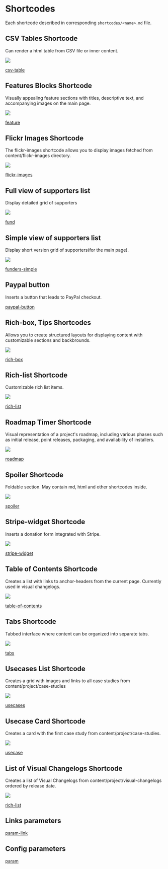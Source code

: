 # Shortcodes

Each shortcode described in corresponding `shortcodes/<name>.md` file.

<div class="tile">
    <h2>CSV Tables Shortcode</h2>
    <p>Can render a html table from CSV file or inner content.</p>
    <a href="shortcodes/csv-table.md">
        <div><img src="shortcodes/img/csv-table.png"></div>
        <p>csv-table</p>
    </a>
</div>
<div class="tile">
    <h2>Features Blocks Shortcode</h2>
    <p>Visually appealing feature sections with titles, descriptive text, and accompanying images on the main page.</p>
    <a href="shortcodes/feature.md">
        <div><img src="shortcodes/img/feature.png"></div>
        <p>feature</p>
    </a>
</div>
<div class="tile">
    <h2>Flickr Images Shortcode</h2>
    <p>The flickr-images shortcode allows you to display images fetched from content/flickr-images directory.</p>
    <a href="shortcodes/flickr-images.md">
        <div><img src="shortcodes/img/flickr.png"></div>
        <p>flickr-images</p>
    </a>
</div>
<div class="tile">
    <h2>Full view of supporters list</h2>
    <p>Display detailed grid of supporters</p>
    <a href="shortcodes/fund.md">
        <div><img src="shortcodes/img/fund.png"></div>
        <p>fund</p>
    </a>
</div>
<div class="tile">
    <h2>Simple view of supporters list</h2>
    <p>Display short version grid of supporters(for the main page).</p>
    <a href="shortcodes/funders-simple.md">
        <div><img src="shortcodes/img/funders-simple.png"></div>
        <p>funders-simple</p>
    </a>
</div>

<div class="tile">
    <h2>Paypal button</h2>
    <p>Inserts a button that leads to PayPal checkout.</p>
    <a href="shortcodes/paypal-button.md">
        <p>paypal-button</p>
    </a>
</div>
<div class="tile">
    <h2>Rich-box, Tips Shortcodes</h2>
    <p>Allows you to create structured layouts for displaying content with customizable sections and backbrounds.</p>
    <a href="shortcodes/rich-box.md">
        <div><img src="shortcodes/img/rich-box.png"></div>
        <p>rich-box</p>
    </a>
</div>
<div class="tile">
    <h2>Rich-list Shortcode</h2>
    <p>Customizable rich list items.</p>
    <a href="shortcodes/rich-list.md">
        <div><img src="shortcodes/img/rich-list.png"></div>
        <p>rich-list</p>
    </a>
</div>
<div class="tile">
    <h2>Roadmap Timer Shortcode</h2>
    <p>Visual representation of a project's roadmap, including various phases such as initial release, point releases, packaging, and availability of installers.</p>
    <a href="shortcodes/roadmap.md">
        <div><img src="shortcodes/img/roadmap.png"></div>
        <p>roadmap</p>
    </a>
</div>
<div class="tile">
    <h2>Spoiler Shortcode</h2>
    <p>Foldable section. May contain md, html and other shortcodes inside.</p>
    <a href="shortcodes/spoiler.md">
        <div><img src="shortcodes/img/spoiler.png"></div>
        <p>spoiler</p>
    </a>
</div>
<div class="tile">
    <h2>Stripe-widget Shortcode</h2>
    <p>Inserts a donation form integrated with Stripe.</p>
    <a href="shortcodes/stripe-widget.md">
        <div><img src="shortcodes/img/stripe-widget-1.png"></div>
        <p>stripe-widget</p>
    </a>
</div>
<div class="tile">
    <h2>Table of Contents Shortcode</h2>
    <p>Creates a list with links to anchor-headers from the current page. Currently used in visual changelogs.</p>
    <a href="shortcodes/table-of-contents.md">
        <div><img src="shortcodes/img/table-of-contents.png"></div>
        <p>table-of-contents</p>
    </a>
</div>
<div class="tile">
    <h2>Tabs Shortcode</h2>
    <p>Tabbed interface where content can be organized into separate tabs.</p>
    <a href="shortcodes/tabs.md">
        <div><img src="shortcodes/img/tabs.png"></div>
        <p>tabs</p>
    </a>
</div>
<div class="tile">
    <h2>Usecases List Shortcode</h2>
    <p>Creates a grid with images and links to all case studies from content/project/case-studies</p>
    <a href="shortcodes/usecases.md">
        <div><img src="shortcodes/img/usecases.png"></div>
        <p>usecases </p>
    </a>
</div>
<div class="tile">
    <h2>Usecase Card Shortcode</h2>
    <p>Creates a card with the first case study from content/project/case-studies. </p>
    <a href="shortcodes/usecase.md">
        <div><img src="shortcodes/img/usecase.png"></div>
        <p>usecase</p>
    </a>
</div>
<div class="tile">
    <h2>List of Visual Changelogs Shortcode</h2>
    <p>Creates a list of Visual Changelogs from content/project/visual-changelogs ordered by release date.</p>
    <a href="shortcodes/visualchangelogs.md">
        <div><img src="shortcodes/img/visualchangelog.png"></div>
        <p>rich-list</p>
    </a>
</div>

<div class="tile">
    <h2>Links parameters</h2>
    <a href="shortcodes/param-link.md">
        <p>param-link</p>
    </a>
</div>

<div class="tile">
    <h2>Config parameters</h2>
    <a href="shortcodes/param-link.md">
        <p>param</p>
    </a>
</div>



